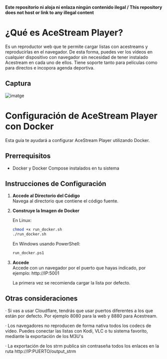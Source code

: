 **Este repositorio ni aloja ni enlaza ningún contenido ilegal / This repository does not host or link to any illegal content**

# ¿Qué es AceStream Player?

Es un reproductor web que te permite cargar listas con acestreams y reproducirlas en el navegador. De esta forma, puedes ver los vídeos en cualquier dispositivo con navegador sin necesidad de tener instalado Acestream en cada uno de ellos. Tiene soporte tanto para películas como para directos e incopora agenda deportiva.

## Captura

![imatge](https://github.com/user-attachments/assets/c696fadf-049a-4e53-acb8-3255f3c799f7)


# Configuración de AceStream Player con Docker

Esta guía te ayudará a configurar AceStream Player utilizando Docker.

## Prerrequisitos

- Docker y Docker Compose instalados en tu sistema

## Instrucciones de Configuración

1. **Accede al Directorio del Código**  
   Navega al directorio que contiene el código fuente. 

2. **Construye la Imagen de Docker**
   
   En Linux:
   ```bash
   chmod +x run_docker.sh
   ./run_docker.sh
   ```
   
   En Windows usando PowerShell:
   ```bash
   run_docker.ps1
   ```
   
4. **Accede**  
   Accede con un navegador por el puerto que hayas indicado, por ejemplo: http://IP:5001
   
   La primera vez se recomienda cargar la lista por defecto. 

## Otras consideraciones

· Si vas a usar Cloudflare, tendrás que usar puertos diferentes a los que están por defecto. Por ejemplo 8080 para la web y 8880 para Acestream. 

· Los navegadores no reproducen de forma nativa todos los codecs de vídeo. Puedes conectar las listas con Kodi, VLC o tu sistema favorito, mediante la exportación de los M3U's 

· La exportación de los strm publica sin contraseña todos los enlaces en la ruta http://IP:PUERTO/output_strm


